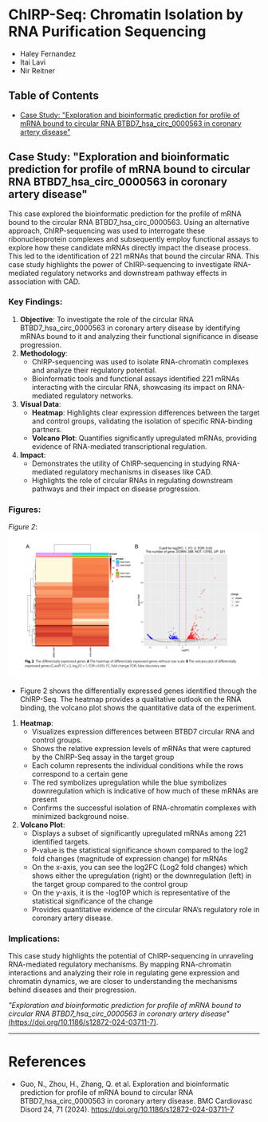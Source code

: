 # ChIRP-Seq: Chromatin Isolation by RNA Purification Sequencing
- Haley Fernandez
- Itai Lavi
- Nir Reitner

## Table of Contents
- [Case Study: "Exploration and bioinformatic prediction for profile of mRNA bound to circular RNA BTBD7_hsa_circ_0000563 in coronary artery disease"](#case-study-exploration-and-bioinformatic-prediction-for-profile-of-mrna-bound-to-circular-rna-btbd7_hsa_circ_0000563-in-coronary-artery-disease)


## Case Study: "Exploration and bioinformatic prediction for profile of mRNA bound to circular RNA BTBD7_hsa_circ_0000563 in coronary artery disease"

This case explored the bioinformatic prediction for the profile of mRNA bound to the circular RNA BTBD7_hsa_circ_0000563. Using an alternative approach, ChIRP-sequencing was used to interrogate these ribonucleoprotein complexes and subsequently employ functional assays to explore how these candidate mRNAs directly impact the disease process. This led to the identification of 221 mRNAs that bound the circular RNA. This case study highlights the power of ChIRP-sequencing to investigate RNA-mediated regulatory networks and downstream pathway effects in association with CAD.

### Key Findings:
1. **Objective**: To investigate the role of the circular RNA BTBD7_hsa_circ_0000563 in coronary artery disease by identifying mRNAs bound to it and analyzing their functional significance in disease progression.
2. **Methodology**:
   - ChIRP-sequencing was used to isolate RNA-chromatin complexes and analyze their regulatory potential.
   - Bioinformatic tools and functional assays identified 221 mRNAs interacting with the circular RNA, showcasing its impact on RNA-mediated regulatory networks.
3. **Visual Data**:
   - **Heatmap**: Highlights clear expression differences between the target and control groups, validating the isolation of specific RNA-binding partners.
   - **Volcano Plot**: Quantifies significantly upregulated mRNAs, providing evidence of RNA-mediated transcriptional regulation.
4. **Impact**:
   - Demonstrates the utility of ChIRP-sequencing in studying RNA-mediated regulatory mechanisms in diseases like CAD.
   - Highlights the role of circular RNAs in regulating downstream pathways and their impact on disease progression.

### Figures:
*Figure 2*: 
![Figure 2: Heatmap and Volcano Plot](figure2.png)

- Figure 2 shows the differentially expressed genes identified through the ChIRP-Seq. The heatmap provides a qualitative outlook on the RNA binding, the volcano plot shows the quantitative data of the experiment. 
1. **Heatmap**:
   - Visualizes expression differences between BTBD7 circular RNA and control groups.
   - Shows the relative expression levels of mRNAs that were captured by the ChIRP-Seq assay in the target group
   - Each column represents the individual conditions while the rows correspond to a certain gene
   - The red symbolizes upregulation while the blue symbolizes downregulation which is indicative of how much of these mRNAs are present
   - Confirms the successful isolation of RNA-chromatin complexes with minimized background noise.
2. **Volcano Plot**:
   - Displays a subset of significantly upregulated mRNAs among 221 identified targets.
   - P-value is the statistical significance shown compared to the log2 fold changes (magnitude of expression change) for mRNAs
   - On the x-axis, you can see the log2FC (Log2 fold changes) which shows either the upregulation (right) or the downregulation (left) in the target group compared to the control group
   - On the y-axis, it is the -log10P which is representative of the statistical significance of the change
   - Provides quantitative evidence of the circular RNA’s regulatory role in coronary artery disease.

### Implications:
This case study highlights the potential of ChIRP-sequencing in unraveling RNA-mediated regulatory mechanisms. By mapping RNA-chromatin interactions and analyzing their role in regulating gene expression and chromatin dynamics, we are closer to understanding the mechanisms behind diseases and their progression.

*"Exploration and bioinformatic prediction for profile of mRNA bound to circular RNA BTBD7_hsa_circ_0000563 in coronary artery disease"* [(https://doi.org/10.1186/s12872-024-03711-7)](https://doi.org/10.1186/s12872-024-03711-7).

---

# References
- Guo, N., Zhou, H., Zhang, Q. et al. Exploration and bioinformatic prediction for profile of mRNA bound to circular RNA BTBD7_hsa_circ_0000563 in coronary artery disease. BMC Cardiovasc Disord 24, 71 (2024). https://doi.org/10.1186/s12872-024-03711-7
